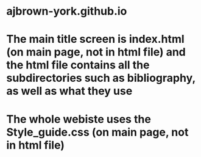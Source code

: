 # ajbrown-york.github.io
# The main title screen is index.html (on main page, not in html file) and the html file contains all the subdirectories such as bibliography, as well as what they use
# The whole webiste uses the Style_guide.css (on main page, not in html file)
